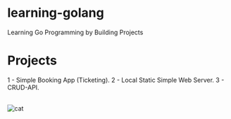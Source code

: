 # learning-golang
Learning Go Programming by Building Projects

# Projects
1 - Simple Booking App (Ticketing).
2 - Local Static Simple Web Server.
3 - CRUD-API.

<br>![cat](https://github-production-user-asset-6210df.s3.amazonaws.com/62666332/253642655-0438a9e1-d47d-4570-873c-5ddd59f46e9e.svg)</br>
